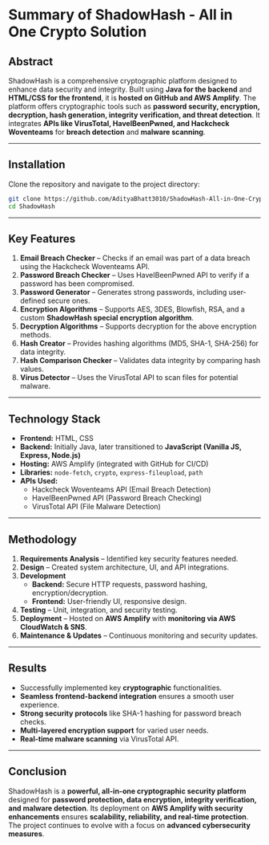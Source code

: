 # **Summary of ShadowHash - All in One Crypto Solution**

## **Abstract**
ShadowHash is a comprehensive cryptographic platform designed to enhance data security and integrity. Built using **Java for the backend** and **HTML/CSS for the frontend**, it is **hosted on GitHub and AWS Amplify**. The platform offers cryptographic tools such as **password security, encryption, decryption, hash generation, integrity verification, and threat detection**. It integrates **APIs like VirusTotal, HaveIBeenPwned, and Hackcheck Woventeams** for **breach detection** and **malware scanning**.

---

## Installation

Clone the repository and navigate to the project directory:

```bash
git clone https://github.com/AdityaBhatt3010/ShadowHash-All-in-One-Crypto-Solution.git
cd ShadowHash
```

---

## **Key Features**
1. **Email Breach Checker** – Checks if an email was part of a data breach using the Hackcheck Woventeams API.
2. **Password Breach Checker** – Uses HaveIBeenPwned API to verify if a password has been compromised.
3. **Password Generator** – Generates strong passwords, including user-defined secure ones.
4. **Encryption Algorithms** – Supports AES, 3DES, Blowfish, RSA, and a custom **ShadowHash special encryption algorithm**.
5. **Decryption Algorithms** – Supports decryption for the above encryption methods.
6. **Hash Creator** – Provides hashing algorithms (MD5, SHA-1, SHA-256) for data integrity.
7. **Hash Comparison Checker** – Validates data integrity by comparing hash values.
8. **Virus Detector** – Uses the VirusTotal API to scan files for potential malware.

---

## **Technology Stack**
- **Frontend:** HTML, CSS
- **Backend:** Initially Java, later transitioned to **JavaScript (Vanilla JS, Express, Node.js)**
- **Hosting:** AWS Amplify (integrated with GitHub for CI/CD)
- **Libraries:** `node-fetch`, `crypto`, `express-fileupload`, `path`
- **APIs Used:**
  - Hackcheck Woventeams API (Email Breach Detection)
  - HaveIBeenPwned API (Password Breach Checking)
  - VirusTotal API (File Malware Detection)

---

## **Methodology**
1. **Requirements Analysis** – Identified key security features needed.
2. **Design** – Created system architecture, UI, and API integrations.
3. **Development**
   - **Backend:** Secure HTTP requests, password hashing, encryption/decryption.
   - **Frontend:** User-friendly UI, responsive design.
4. **Testing** – Unit, integration, and security testing.
5. **Deployment** – Hosted on **AWS Amplify** with **monitoring via AWS CloudWatch & SNS**.
6. **Maintenance & Updates** – Continuous monitoring and security updates.

---

## **Results**
- Successfully implemented key **cryptographic** functionalities.
- **Seamless frontend-backend integration** ensures a smooth user experience.
- **Strong security protocols** like SHA-1 hashing for password breach checks.
- **Multi-layered encryption support** for varied user needs.
- **Real-time malware scanning** via VirusTotal API.

---

## **Conclusion**
ShadowHash is a **powerful, all-in-one cryptographic security platform** designed for **password protection, data encryption, integrity verification, and malware detection**. Its deployment on **AWS Amplify with security enhancements** ensures **scalability, reliability, and real-time protection**. The project continues to evolve with a focus on **advanced cybersecurity measures**.
